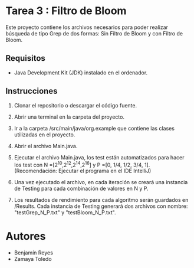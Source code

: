 # Tarea 3 : Filtro de Bloom

Este proyecto contiene los archivos necesarios para poder realizar búsqueda de tipo Grep de dos formas: Sin Filtro de Bloom y con Filtro de Bloom.

## Requisitos

- Java Development Kit (JDK) instalado en el ordenador.

## Instrucciones

1. Clonar el repositorio o descargar el código fuente.

2. Abrir una terminal en la carpeta del proyecto.

4. Ir a la carpeta /src/main/java/org.example que contiene las clases utilizadas en el proyecto.

5. Abrir el archivo Main.java.

6. Ejecutar el archivo Main.java, los test están automatizados para hacer los test con N =[2<sup>10</sup>,2<sup>12</sup>,2<sup>14</sup>,2<sup>16</sup>] y P =[0, 1/4, 1/2, 3/4, 1]. 
(Recomendación: Ejecutar el programa en el IDE IntelliJ)

7. Una vez ejecutado el archivo, en cada iteración se creará una instancia de Testing para cada combinación de valores en N y P.

8. Los resultados de rendimiento para cada algoritmo serán guardados en /Results. Cada instancia de Testing generará dos archivos con nombre: "testGrep_N_P.txt" y "testBloom_N_P.txt".

# Autores

- Benjamín Reyes
- Zamaya Toledo